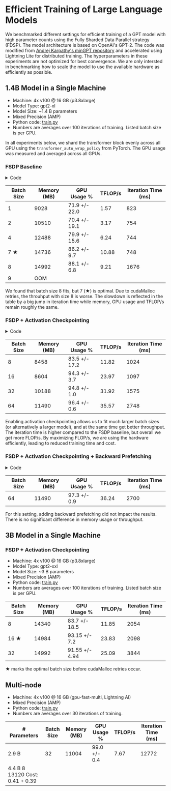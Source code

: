 # Efficient Training of Large Language Models

We benchmarked different settings for efficient training of a GPT model with high parameter counts using the Fully Sharded Data Parallel strategy (FDSP).
The model architecture is based on OpenAI's GPT-2. The code was modified from [Andrej Karpathy's minGPT repository](https://github.com/karpathy/minGPT) and accelerated using
Lightning Lite for distributed training.
The hyperparameters in these experiments are not optimized for best convergence. We are only intersted in benchmarking how to scale the model to use the available hardware as efficiently as possible.

## 1.4B Model in a Single Machine

- Machine: 4x v100 @ 16 GB (p3.8xlarge)
- Model Type: gpt2-xl
- Model Size: ~1.4 B parameters
- Mixed Precision (AMP)
- Python code: [train.py](train.py)
- Numbers are averages over 100 iterations of training. Listed batch size is per GPU.

In all experiments below, we shard the transformer block evenly across all GPU using the `transformer_auto_wrap_policy` from PyTorch.
The GPU usage was measured and averaged across all GPUs.

### FSDP Baseline

<details>
<summary>Code</summary>

```py
from lightning.lite import LightningLite
from lightning.lite.strategies.fsdp import FSDPStrategy
from torch.distributed.fsdp.wrap import transformer_auto_wrap_policy

auto_wrap_policy = functools.partial(transformer_auto_wrap_policy, transformer_layer_cls={Block})
lite = LightningLite(
    ...
    strategy=FSDPStrategy(auto_wrap_policy=auto_wrap_policy)
)
```

</details>


| Batch Size    | Memory (MB)       | GPU Usage %       | TFLOP/s       | Iteration Time (ms)   |
| ------------- | ----------------- | ----------------- | ------------- | --------------------- |
| 1             | 9028	            | 71.9 +/- 22.0 	| 1.57	        | 823                   |
| 2             | 10510	            | 70.4 +/- 19.1     | 3.17	        | 754                   |
| 4             | 12488	            | 79.9 +/- 15.6     | 6.24	        | 744                   |
| 7 ★           | 14736	            | 86.2 +/- 9.7	    | 10.88	        | 748                   |
| 8	            | 14992	            | 88.1 +/- 6.8	    | 9.21	        | 1676                  |
| 9	            | OOM			    | 	                |               |                       |

We found that batch size 8 fits, but 7 (★) is optimal. Due to cudaMalloc retries, the throuhput with size 8 is worse.
The slowdown is reflected in the table by a big jump in iteration time while memory, GPU usage and TFLOP/s remain roughly the same.

### FSDP + Activation Checkpointing

<details>
<summary>Code</summary>

```py
lite = LightningLite(
    ...
    strategy=FSDPStrategy(
        auto_wrap_policy=auto_wrap_policy,
        activation_checkpointing=[Block],
    )
)
```
</details>



| Batch Size    | Memory (MB)       | GPU Usage %       | TFLOP/s       | Iteration Time (ms)   |
| ------------- | ----------------- | ----------------- | ------------- | --------------------- |
| 8	            | 8458	            | 83.5 +/- 17.2     | 11.82	        | 1024	                |
| 16	        | 8604	            | 94.3 +/- 3.7	    | 23.97	        | 1097	                |
| 32	        | 10188             | 94.8 +/- 1.0	    | 31.92	        | 1575	                |
| 64	        | 11490	            | 96.4 +/- 0.6	    | 35.57	        | 2748                  |

Enabling activation checkpointing allows us to fit much larger batch sizes (or alternatively a larger model), and at the same time get better throughput.
The iteration time is higher compared to the FSDP baseline, but overall we get more FLOP/s. By maximizing FLOP/s, we are using the hardware efficiently, leading to reduced training time and cost.

### FSDP + Activation Checkpointing + Backward Prefetching

<details>
<summary>Code</summary>

```py
from torch.distributed.fsdp import BackwardPrefetch

lite = LightningLite(
    ...
    strategy=FSDPStrategy(
        auto_wrap_policy=auto_wrap_policy,
        activation_checkpointing=[Block],
        backward_prefetch=BackwardPrefetch.BACKWARD_PRE,
    )
)
```
</details>


| Batch Size    | Memory (MB)       | GPU Usage %       | TFLOP/s       | Iteration Time (ms)   |
| ------------- | ----------------- | ----------------- | ------------- | --------------------- |
| 64            | 11490	            | 97.3 +/- 0.9	    | 36.24	        | 2700                  |

For this setting, adding backward prefetching did not impact the results. There is no significant difference in memory usage or throughput.


## 3B Model in a Single Machine

### FSDP + Activation Checkpointing

- Machine: 4x v100 @ 16 GB (p3.8xlarge)
- Model Type: gpt2-xxl
- Model Size: ~3 B parameters
- Mixed Precision (AMP)
- Python code: [train.py](train.py)
- Numbers are averages over 100 iterations of training. Listed batch size is per GPU.


| Batch Size    | Memory (MB)       | GPU Usage %       | TFLOP/s       | Iteration Time (ms)   |
| ------------- | ----------------- | ----------------- | ------------- | --------------------- |
| 8	            | 14340	            | 83.7	+/- 18.5	| 11.85	        | 2054                  | 
| 16 ★	        | 14984	            | 93.15	+/- 7.2	    | 23.83	        | 2098	                | 
| 32	        | 14992	            | 91.55	+/- 4.94	| 25.09	        | 3844	                | 

★ marks the optimal batch size before cudaMalloc retries occur.



## Multi-node

- Machine: 4x v100 @ 16 GB (gpu-fast-multi, Lightning AI)
- Mixed Precision (AMP)
- Python code: [train.py](train_cloud.py)
- Numbers are averages over 30 iterations of training.


| # Parameters  | Batch Size    | Memory (MB)       | GPU Usage %       | TFLOP/s       | Iteration Time (ms)   |
| ------------- | --------------| ----------------- | ------------------| --------------| ----------------------|
| 2.9 B	        | 32	        | 11004	            | 99.0 +/- 0.4	    | 7.67	        | 12772                 |  Cost: 0.41 + 0.39
| 4.4 B	          8              13120                                                                                    Cost: 0.41 + 0.39